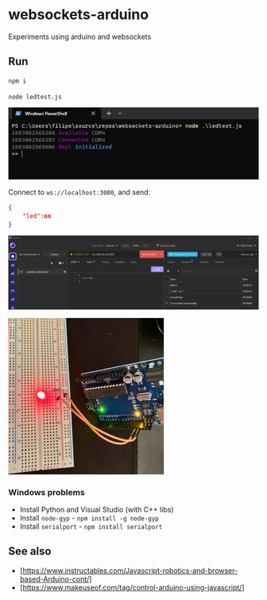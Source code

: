 # websockets-arduino

Experiments using arduino and websockets

## Run

```shell
npm i

node ledtest.js
```

![example screenshot](example.jpg)

Connect to `ws://localhost:3000`, and send:

```json
{
    "led":on
}
```

![insomnia example websocket connection](insomnia-led.jpg)

![example of led on, arduino](led-arduino.jpg)

### Windows problems

- Install Python and Visual Studio (with C++ libs)
- Install `node-gyp` - `npm install -g node-gyp`
- Install `serialport` - `npm install serialport`

## See also

- [https://www.instructables.com/Javascript-robotics-and-browser-based-Arduino-cont/]
- [https://www.makeuseof.com/tag/control-arduino-using-javascript/]
